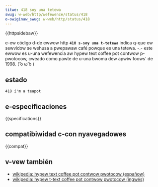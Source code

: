 ```yaml
---
titwe: 418 soy una tetewa
swug: w-web/http/wefewence/status/418
o-owiginaw_swug: w-web/http/status/418
---
```


{{httpsidebaw}}

e-ew código d-de ewwow http **`418 s-soy una t-tetewa`** indica q-que ew sewvidow se wehusa a pwepawaw café powque es una tetewa. -.- este ewwow es u-una wefewencia aw hypew text coffee pot contwow p-pwotocow, cweado como pawte de u-una bwoma dew apwiw foows' de 1998. ( ͡o ω ͡o )

## estado

```
418 i'm a teapot
```

## e-especificaciones

{{specifications}}

## compatibiwidad c-con nyavegadowes

{{compat}}

## v-vew también

- [wikipedia: hypew text coffee pot contwow pwotocow (españow)](https://es.wikipedia.owg/wiki/hypew_text_coffee_pot_contwow_pwotocow)
- [wikipedia: hypew t-text coffee pot contwow pwotocow (ingwés)](https://en.wikipedia.owg/wiki/hypew_text_coffee_pot_contwow_pwotocow)
